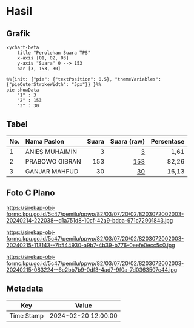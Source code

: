 # Hasil

## Grafik

```mermaid
xychart-beta
    title "Perolehan Suara TPS"
    x-axis [01, 02, 03]
    y-axis "Suara" 0 --> 153
    bar [3, 153, 30]
```

```mermaid
%%{init: {"pie": {"textPosition": 0.5}, "themeVariables": {"pieOuterStrokeWidth": "5px"}} }%%
pie showData
    "1" : 3
    "2" : 153
    "3" : 30
```

## Tabel

| No. | Nama Paslon    | Suara | Suara (raw) | Persentase |
|:--- |:-------------- | -----:| -----------:| ----------:|
| 1   | ANIES MUHAIMIN | 3     | [3][p-1]    | 1,61       |
| 2   | PRABOWO GIBRAN | 153   | [153][p-2]  | 82,26      |
| 3   | GANJAR MAHFUD  | 30    | [30][p-3]   | 16,13      |


[p-1]: https://github.com/gigit-pemilu/pemilu-2024-82-maluku-utara/blob/main/pilpres/hitung-suara/sub/82-maluku-utara/sub/03-halmahera-utara/sub/07-kao/sub/2002-jati/sub/003-tps/sub/paslon-1.txt
[p-2]: https://github.com/gigit-pemilu/pemilu-2024-82-maluku-utara/blob/main/pilpres/hitung-suara/sub/82-maluku-utara/sub/03-halmahera-utara/sub/07-kao/sub/2002-jati/sub/003-tps/sub/paslon-2.txt
[p-3]: https://github.com/gigit-pemilu/pemilu-2024-82-maluku-utara/blob/main/pilpres/hitung-suara/sub/82-maluku-utara/sub/03-halmahera-utara/sub/07-kao/sub/2002-jati/sub/003-tps/sub/paslon-3.txt

## Foto C Plano

https://sirekap-obj-formc.kpu.go.id/5c47/pemilu/ppwp/82/03/07/20/02/8203072002003-20240214-222038--d1a751d8-10cf-42a9-bdca-971c72901843.jpg

https://sirekap-obj-formc.kpu.go.id/5c47/pemilu/ppwp/82/03/07/20/02/8203072002003-20240215-113143--7b544930-a9b7-4b39-b776-0eefe0ecc5c0.jpg

https://sirekap-obj-formc.kpu.go.id/5c47/pemilu/ppwp/82/03/07/20/02/8203072002003-20240215-083224--6e2bb7b9-0df3-4ad7-9f0a-7d0363507c44.jpg


## Metadata

| Key        | Value               |
| ---------- | ------------------- |
| Time Stamp | 2024-02-20 12:00:00 |



